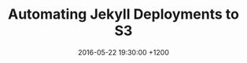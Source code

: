 ---
layout: post
title:  "Automating Jekyll Deployments to S3"
date:   2016-05-22 19:30:00 +1200
---